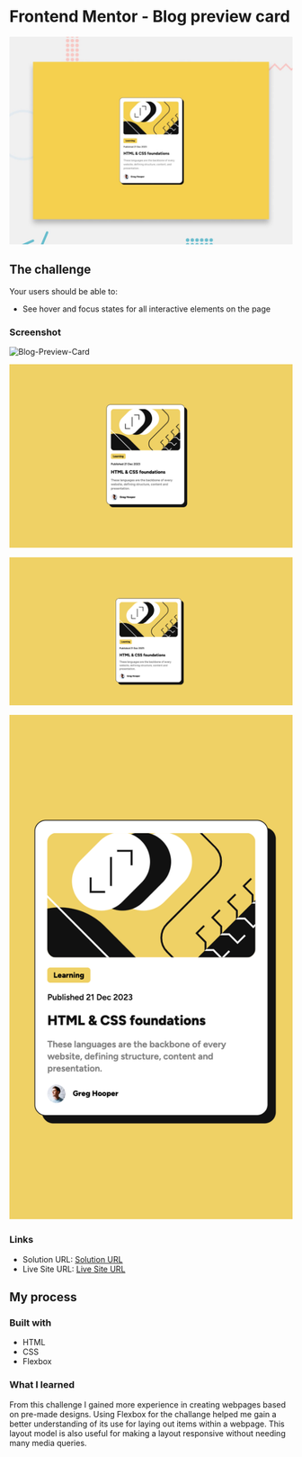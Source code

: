 # Frontend Mentor - Blog preview card

![Design preview for the Blog preview card coding challenge](./design/desktop-preview.jpg)

## The challenge

Your users should be able to:

- See hover and focus states for all interactive elements on the page

### Screenshot

<img width="1088" alt="Blog-Preview-Card" src="https://github.com/Jack-OC/Blog-Preview-Card/assets/116524824/5e1d4261-5914-4e30-a176-7e4600a76609">

![Blog-Preview-Card](screenshots/Blog-Preview-Card.png)

![Blog-Preview-Card-Active](screenshots/Blog-Preview-Card-Active.png)

![Blog-Preview-Card-MobileView](screenshots/Blog-Preview-Card-Mobile-View.png)

### Links

- Solution URL: [Solution URL](https://github.com/Jack-OC/Blog-Preview-Card)
- Live Site URL: [Live Site URL](https://jack-oc.github.io/Blog-Preview-Card/)

## My process

### Built with

- HTML
- CSS
- Flexbox

### What I learned

From this challenge I gained more experience in creating webpages based on pre-made designs. Using Flexbox for the challange helped me gain a better understanding of its use for laying out items within a webpage. This layout model is also useful for making a layout responsive without needing many media queries.
